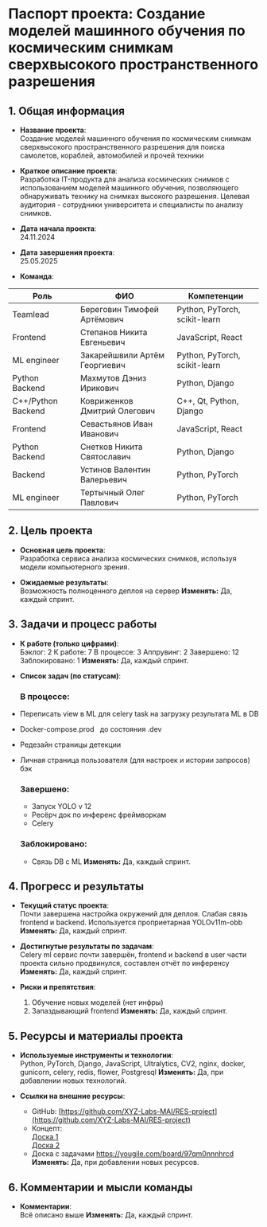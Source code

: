 # Паспорт проекта: Создание моделей машинного обучения по космическим снимкам сверхвысокого пространственного разрешения

## 1. Общая информация
- **Название проекта**:  
  Создание моделей машинного обучения по космическим снимкам сверхвысокого пространственного разрешения для поиска самолетов, кораблей, автомобилей и прочей техники  

- **Краткое описание проекта**:  
  Разработка IT-продукта для анализа космических снимков с использованием моделей машинного обучения, позволяющего обнаруживать технику на снимках высокого разрешения. Целевая аудитория - сотрудники университета и специалисты по анализу снимков.  

- **Дата начала проекта**:  
  24.11.2024  

- **Дата завершения проекта**:  
  25.05.2025  

- **Команда**:  

| Роль               | ФИО                           | Компетенции                   |
| ------------------ | ----------------------------- | ----------------------------- |
| Teamlead           | Береговин Тимофей Артёмович   | Python, PyTorch, scikit-learn |
| Frontend           | Степанов Никита Евгеньевич    | JavaScript, React             |
| ML engineer        | Закарейшвили Артём Георгиевич | Python, PyTorch, scikit-learn |
| Python Backend     | Махмутов Дэниз Ирикович       | Python, Django                |
| C++/Python Backend | Ковриженков Дмитрий Олегович  | C++, Qt, Python, Django       |
| Frontend           | Севастьянов Иван Иванович     | JavaScript, React             |
| Python Backend     | Снетков Никита Святославич    | Python, Django                |
| Backend            | Устинов Валентин Валерьевич   | Python, PyTorch               |
| ML engineer        | Тертычный Олег Павлович       | Python, PyTorch               |


## 2. Цель проекта
- **Основная цель проекта**:  
  Разработка сервиса анализа космических снимков, используя модели компьютерного зрения.

- **Ожидаемые результаты**:  
  Возможность полноценного деплоя на сервер
  **Изменять:** Да, каждый спринт.

## 3. Задачи и процесс работы
- **К работе (только цифрами)**:  
  Бэклог: 2
  К работе: 7
  В процессе:  3
  Аппрувинг: 2
  Завершено: 12
  Заблокировано: 1
  **Изменять:** Да, каждый спринт.

- **Список задач (по статусам)**:  
  ### В процессе:
- Переписать view в ML для celery task на загрузку результата ML в DB
- Docker-compose.prod [](https://Docker-compose.prod)  до состояния .dev
- Редезайн страницы детекции
- Личная страница пользователя (для настроек и истории запросов) бэк
  
  ### Завершено:
  - Запуск YOLO v 12
  - Ресёрч док по инференс фреймворкам
  - Celery
  ### Заблокировано:
  - Связь DB с ML 
  **Изменять:** Да, каждый спринт.

## 4. Прогресс и результаты
- **Текущий статус проекта**:  
  Почти завершена настройка окружений для деплоя. Слабая связь frontend и backend. Используется проприетарная YOLOv11m-obb
  **Изменять:** Да, каждый спринт.

- **Достигнутые результаты по задачам**:  
  Celery ml сервис почти завершён, frontend и backend в user части проекта сильно продвинулся, составлен отчёт по инференсу
  **Изменять:** Да, каждый спринт.

- **Риски и препятствия**:  
  1. Обучение новых моделей (нет инфры)
  2. Запаздывающий frontend
  **Изменять:** Да, каждый спринт.

## 5. Ресурсы и материалы проекта
- **Используемые инструменты и технологии**:  
  Python, PyTorch, Django, JavaScript, Ultralytics, CV2, nginx, docker, gunicorn, celery, redis, flower, Postgresql
  **Изменять:** Да, при добавлении новых технологий.

- **Ссылки на внешние ресурсы**:  
  - GitHub: [https://github.com/XYZ-Labs-MAI/RES-project](https://github.com/XYZ-Labs-MAI/RES-project)  
  - Концепт:  
    [Доска 1](https://boards.yandex.ru/whiteboard/?hash=5906b6af581fe485b77e50dbd9a9f4f0)  
    [Доска 2](https://boards.yandex.ru/whiteboard/?hash=25b86c2a94688b6599c83852e1f64f22) 
  - Доска с задачами
  https://yougile.com/board/97qm0nnnhrcd
  **Изменять:** Да, при добавлении новых ресурсов.

## 6. Комментарии и мысли команды
- **Комментарии**:  
  Всё описано выше
  **Изменять:** Да, каждый спринт.